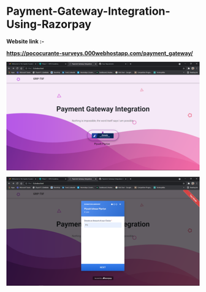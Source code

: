 # Payment-Gateway-Integration-Using-Razorpay

<b>Website link :- </b>

<b>https://pococurante-surveys.000webhostapp.com/payment_gateway/</b>


![](Capture.png)

![](Capture2.png)
